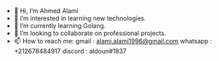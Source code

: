 - 👋 Hi, I’m Ahmed Alami
- 👀 I’m interested in learning new technologies. 
- 🌱 I’m currently learning Golang.
- 💞️ I’m looking to collaborate on professional projects.
- 📫 How to reach me: 
gmail : alami.alami1996@gmail.com
whatsapp : +212678484917
discord : aldoun#1837

<!---
Combustion is a ✨ special ✨ repository because its `README.md` (this file) appears on your GitHub profile.
You can click the Preview link to take a look at your changes.
--->
